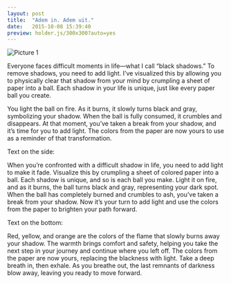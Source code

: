 ```yaml
---
layout: post
title:  "Adem in. Adem uit."
date:   2015-10-08 15:39:40
preview: holder.js/300x300?auto=yes
---
```


![Picture 1](holder.js/800x600?auto=yes)

Everyone faces difficult moments in life—what I call “black shadows.” To remove shadows, you need to add light. I’ve visualized this by allowing you to physically clear that shadow from your mind by crumpling a sheet of paper into a ball. Each shadow in your life is unique, just like every paper ball you create.

You light the ball on fire. As it burns, it slowly turns black and gray, symbolizing your shadow. When the ball is fully consumed, it crumbles and disappears. At that moment, you’ve taken a break from your shadow, and it’s time for you to add light. The colors from the paper are now yours to use as a reminder of that transformation.

Text on the side:

When you’re confronted with a difficult shadow in life, you need to add light to make it fade. Visualize this by crumpling a sheet of colored paper into a ball. Each shadow is unique, and so is each ball you make. Light it on fire, and as it burns, the ball turns black and gray, representing your dark spot. When the ball has completely burned and crumbles to ash, you’ve taken a break from your shadow. Now it’s your turn to add light and use the colors from the paper to brighten your path forward.

Text on the bottom:

Red, yellow, and orange are the colors of the flame that slowly burns away your shadow. The warmth brings comfort and safety, helping you take the next step in your journey and continue where you left off. The colors from the paper are now yours, replacing the blackness with light. Take a deep breath in, then exhale. As you breathe out, the last remnants of darkness blow away, leaving you ready to move forward.
